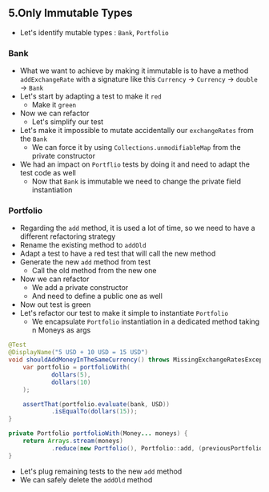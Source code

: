 ## 5.Only Immutable Types
- Let's identify mutable types : `Bank`, `Portfolio`

### Bank
- What we want to achieve by making it immutable is to have a method `addExchangeRate` with a signature like this `Currency` -> `Currency` -> `double` -> `Bank`
- Let's start by adapting a test to make it `red`
  - Make it `green`
- Now we can refactor
    - Let's simplify our test
- Let's make it impossible to mutate accidentally our `exchangeRates` from the `Bank`
    - We can force it by using `Collections.unmodifiableMap` from the private constructor
- We had an impact on `Portflio` tests by doing it and need to adapt the test code as well
    - Now that `Bank` is immutable we need to change the private field instantiation

### Portfolio
- Regarding the `add` method, it is used a lot of time, so we need to have a different refactoring strategy
- Rename the existing method to `addOld`
- Adapt a test to have a red test that will call the new method
- Generate the new `add` method from test
    - Call the old method from the new one
- Now we can refactor
    - We add a private constructor
    - And need to define a public one as well
- Now out test is green
- Let's refactor our test to make it simple to instantiate `Portfolio`
    - We encapsulate `Portfolio` instantiation in a dedicated method taking n Moneys as args

```java
@Test
@DisplayName("5 USD + 10 USD = 15 USD")
void shouldAddMoneyInTheSameCurrency() throws MissingExchangeRatesException {
    var portfolio = portfolioWith(
            dollars(5),
            dollars(10)
    );

    assertThat(portfolio.evaluate(bank, USD))
            .isEqualTo(dollars(15));
}

private Portfolio portfolioWith(Money... moneys) {
    return Arrays.stream(moneys)
            .reduce(new Portfolio(), Portfolio::add, (previousPortfolio, newPortfolio) -> newPortfolio);
}
```

- Let's plug remaining tests to the new `add` method
- We can safely delete the `addOld` method